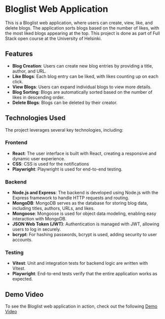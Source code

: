 # Bloglist Web Application

This is a Bloglist web application, where users can create, view, like, and delete blogs. The application sorts blogs based on the number of likes, with the most liked blogs appearing at the top. This project is done as part of Full Stack open course at the University of Helsinki.

## Features

- **Blog Creation**: Users can create new blog entries by providing a title, author, and URL.
- **Like Blogs**: Each blog entry can be liked, with likes counting up on each click.
- **View Blogs**: Users can expand individual blogs to view more details.
- **Blog Sorting**: Blogs are automatically sorted based on the number of likes in descending order.
- **Delete Blogs**: Blogs can be deleted by their creator.

## Technologies Used

The project leverages several key technologies, including:

### Frontend

- **React**: The user interface is built with React, creating a responsive and dynamic user experience.
- **CSS**: CSS is used for the notifications
- **Playwright**: Playwright is used for end-to-end testing.

### Backend

- **Node.js and Express**: The backend is developed using Node.js with the Express framework to handle HTTP requests and routing.
- **MongoDB**: MongoDB serves as the database for storing blog data, including titles, authors, URLs, and likes.
- **Mongoose**: Mongoose is used for object data modeling, enabling easy interaction with MongoDB.
- **JSON Web Token (JWT)**: Authentication is managed with JWT, allowing users to log in securely.
- **bcrypt**: For hashing passwords, bcrypt is used, adding security to user accounts.

### Testing

- **Vitest**: Unit and integration tests for backend logic are written with Vitest.
- **Playwright**: End-to-end tests verify that the entire application works as expected.

## Demo Video

To see the Bloglist web application in action, check out the following [Demo Video](https://youtu.be/UaNdbm4-a-Y)

